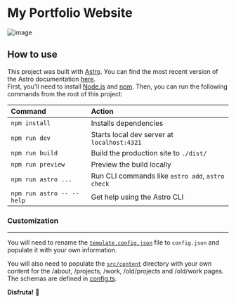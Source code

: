 # My Portfolio Website

![image](https://github.com/user-attachments/assets/fea48206-87f1-4a32-aa82-98a379bcae2e)

## How to use

This project was built with [Astro](https://astro.build). You can find the most recent version of the Astro documentation [here](https://docs.astro.build).  
First, you'll need to install [Node.js](https://nodejs.org) and [npm](https://npmjs.com). Then, you can run the following commands from the root of this project:


| Command                   | Action                                           |
| :------------------------ | :----------------------------------------------- |
| `npm install`             | Installs dependencies                            |
| `npm run dev`             | Starts local dev server at `localhost:4321`      |
| `npm run build`           | Build the production site to `./dist/`          |
| `npm run preview`         | Preview the build locally     |
| `npm run astro ...`       | Run CLI commands like `astro add`, `astro check` |
| `npm run astro -- --help` | Get help using the Astro CLI                     |



### Customization
---
You will need to rename the [`template.config.json`](./src/template.config.json) file to `config.json` and populate it with your own information.

You will also need to populate the [`src/content`](./src/content/) directory with your own content for the /about, /projects, /work, /old/projects and /old/work pages. The schemas are defined in [config.ts](./src/content/config.ts).


**Disfruta!** 🚀
